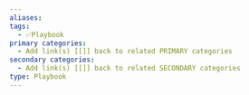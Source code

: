 ```yaml
---
aliases: 
tags:
  - ✅Playbook
primary categories:
  - Add link(s) [[]] back to related PRIMARY categories
secondary categories:
  - Add link(s) [[]] back to related SECONDARY categories
type: Playbook
---
```

